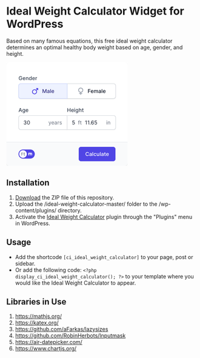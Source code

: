 # Ideal Weight Calculator Widget for WordPress

Based on many famous equations, this free ideal weight calculator determines an optimal healthy body weight based on age, gender, and height.

![Ideal Weight Calculator Input Form](/assets/images/screenshot-1.png "Ideal Weight Calculator Input Form")

## Installation

1. [Download](https://github.com/pub-calculator-io/ideal-weight-calculator/archive/refs/heads/master.zip) the ZIP file of this repository.
2. Upload the /ideal-weight-calculator-master/ folder to the /wp-content/plugins/ directory.
3. Activate the [Ideal Weight Calculator](https://www.calculator.io/ideal-weight-calculator/ "Ideal Weight Calculator Homepage") plugin through the "Plugins" menu in WordPress.

## Usage
* Add the shortcode `[ci_ideal_weight_calculator]` to your page, post or sidebar.
* Or add the following code: `<?php display_ci_ideal_weight_calculator(); ?>` to your template where you would like the Ideal Weight Calculator to appear.

## Libraries in Use
1. https://mathjs.org/
2. https://katex.org/
3. https://github.com/aFarkas/lazysizes
4. https://github.com/RobinHerbots/Inputmask
5. https://air-datepicker.com/
6. https://www.chartjs.org/
